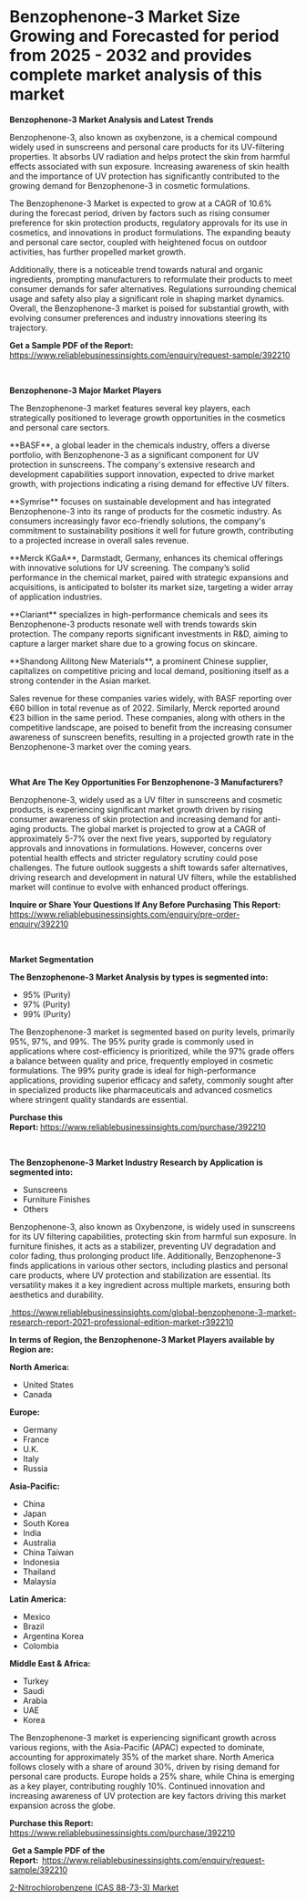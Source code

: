 <p><h1>Benzophenone-3 Market Size Growing and Forecasted for period from 2025 - 2032 and provides complete market analysis of this market</h1></p><p><strong>Benzophenone-3 Market Analysis and Latest Trends</strong></p>
<p><p>Benzophenone-3, also known as oxybenzone, is a chemical compound widely used in sunscreens and personal care products for its UV-filtering properties. It absorbs UV radiation and helps protect the skin from harmful effects associated with sun exposure. Increasing awareness of skin health and the importance of UV protection has significantly contributed to the growing demand for Benzophenone-3 in cosmetic formulations.</p><p>The Benzophenone-3 Market is expected to grow at a CAGR of 10.6% during the forecast period, driven by factors such as rising consumer preference for skin protection products, regulatory approvals for its use in cosmetics, and innovations in product formulations. The expanding beauty and personal care sector, coupled with heightened focus on outdoor activities, has further propelled market growth.</p><p>Additionally, there is a noticeable trend towards natural and organic ingredients, prompting manufacturers to reformulate their products to meet consumer demands for safer alternatives. Regulations surrounding chemical usage and safety also play a significant role in shaping market dynamics. Overall, the Benzophenone-3 market is poised for substantial growth, with evolving consumer preferences and industry innovations steering its trajectory.</p></p>
<p><strong>Get a Sample PDF of the Report:&nbsp;</strong> <a href="https://www.reliablebusinessinsights.com/enquiry/request-sample/392210?utm_campaign=2190&utm_medium=2&utm_source=Github&utm_content=ia&utm_term=29032025&utm_id=benzophenone-3">https://www.reliablebusinessinsights.com/enquiry/request-sample/392210</a></p>
<p>&nbsp;</p>
<p><strong>Benzophenone-3 Major Market Players</strong></p>
<p><p>The Benzophenone-3 market features several key players, each strategically positioned to leverage growth opportunities in the cosmetics and personal care sectors. </p><p>**BASF**, a global leader in the chemicals industry, offers a diverse portfolio, with Benzophenone-3 as a significant component for UV protection in sunscreens. The company's extensive research and development capabilities support innovation, expected to drive market growth, with projections indicating a rising demand for effective UV filters.</p><p>**Symrise** focuses on sustainable development and has integrated Benzophenone-3 into its range of products for the cosmetic industry. As consumers increasingly favor eco-friendly solutions, the company's commitment to sustainability positions it well for future growth, contributing to a projected increase in overall sales revenue.</p><p>**Merck KGaA**, Darmstadt, Germany, enhances its chemical offerings with innovative solutions for UV screening. The company’s solid performance in the chemical market, paired with strategic expansions and acquisitions, is anticipated to bolster its market size, targeting a wider array of application industries.</p><p>**Clariant** specializes in high-performance chemicals and sees its Benzophenone-3 products resonate well with trends towards skin protection. The company reports significant investments in R&D, aiming to capture a larger market share due to a growing focus on skincare.</p><p>**Shandong Ailitong New Materials**, a prominent Chinese supplier, capitalizes on competitive pricing and local demand, positioning itself as a strong contender in the Asian market.</p><p>Sales revenue for these companies varies widely, with BASF reporting over €60 billion in total revenue as of 2022. Similarly, Merck reported around €23 billion in the same period. These companies, along with others in the competitive landscape, are poised to benefit from the increasing consumer awareness of sunscreen benefits, resulting in a projected growth rate in the Benzophenone-3 market over the coming years.</p></p>
<p>&nbsp;</p>
<p><strong>What Are The Key Opportunities For Benzophenone-3 Manufacturers?</strong></p>
<p><p>Benzophenone-3, widely used as a UV filter in sunscreens and cosmetic products, is experiencing significant market growth driven by rising consumer awareness of skin protection and increasing demand for anti-aging products. The global market is projected to grow at a CAGR of approximately 5-7% over the next five years, supported by regulatory approvals and innovations in formulations. However, concerns over potential health effects and stricter regulatory scrutiny could pose challenges. The future outlook suggests a shift towards safer alternatives, driving research and development in natural UV filters, while the established market will continue to evolve with enhanced product offerings.</p></p>
<p><strong>Inquire or Share Your Questions If Any Before Purchasing This Report:</strong> <a href="https://www.reliablebusinessinsights.com/enquiry/pre-order-enquiry/392210?utm_campaign=2190&utm_medium=2&utm_source=Github&utm_content=ia&utm_term=29032025&utm_id=benzophenone-3">https://www.reliablebusinessinsights.com/enquiry/pre-order-enquiry/392210</a></p>
<p>&nbsp;</p>
<p><strong>Market Segmentation</strong></p>
<p><strong>The Benzophenone-3 Market Analysis by types is segmented into:</strong></p>
<p><ul><li>95% (Purity)</li><li>97% (Purity)</li><li>99% (Purity)</li></ul></p>
<p><p>The Benzophenone-3 market is segmented based on purity levels, primarily 95%, 97%, and 99%. The 95% purity grade is commonly used in applications where cost-efficiency is prioritized, while the 97% grade offers a balance between quality and price, frequently employed in cosmetic formulations. The 99% purity grade is ideal for high-performance applications, providing superior efficacy and safety, commonly sought after in specialized products like pharmaceuticals and advanced cosmetics where stringent quality standards are essential.</p></p>
<p><strong>Purchase this Report:&nbsp;</strong><a href="https://www.reliablebusinessinsights.com/purchase/392210?utm_campaign=2190&utm_medium=2&utm_source=Github&utm_content=ia&utm_term=29032025&utm_id=benzophenone-3">https://www.reliablebusinessinsights.com/purchase/392210</a></p>
<p>&nbsp;</p>
<p><strong>The Benzophenone-3 Market Industry Research by Application is segmented into:</strong></p>
<p><ul><li>Sunscreens</li><li>Furniture Finishes</li><li>Others</li></ul></p>
<p><p>Benzophenone-3, also known as Oxybenzone, is widely used in sunscreens for its UV filtering capabilities, protecting skin from harmful sun exposure. In furniture finishes, it acts as a stabilizer, preventing UV degradation and color fading, thus prolonging product life. Additionally, Benzophenone-3 finds applications in various other sectors, including plastics and personal care products, where UV protection and stabilization are essential. Its versatility makes it a key ingredient across multiple markets, ensuring both aesthetics and durability.</p></p>
<p><a href="https://www.reliablebusinessinsights.com/global-benzophenone-3-market-research-report-2021-professional-edition-market-r392210?utm_campaign=2190&utm_medium=2&utm_source=Github&utm_content=ia&utm_term=29032025&utm_id=benzophenone-3">&nbsp;https://www.reliablebusinessinsights.com/global-benzophenone-3-market-research-report-2021-professional-edition-market-r392210</a></p>
<p><strong>In terms of Region, the Benzophenone-3 Market Players available by Region are:</strong></p>
<p>
    <p> <strong> North America: </strong>
        <ul>
            <li>United States</li>
            <li>Canada</li>
        </ul>
        </p> 
    <p> <strong> Europe: </strong>
        <ul>
            <li>Germany</li>
            <li>France</li>
            <li>U.K.</li>
            <li>Italy</li>
            <li>Russia</li>
        </ul>
        </p> 
    <p> <strong> Asia-Pacific: </strong>
        <ul>
            <li>China</li>
            <li>Japan</li>
            <li>South Korea</li>
            <li>India</li>
            <li>Australia</li>
            <li>China Taiwan</li>
            <li>Indonesia</li>
            <li>Thailand</li>
            <li>Malaysia</li>
        </ul>
        </p> 
    <p> <strong> Latin America: </strong>
        <ul>
            <li>Mexico</li>
            <li>Brazil</li>
            <li>Argentina Korea</li>
            <li>Colombia</li>
        </ul>
        </p> 
    <p> <strong> Middle East & Africa: </strong>
        <ul>
            <li>Turkey</li>
            <li>Saudi</li>
            <li>Arabia</li>
            <li>UAE</li>
            <li>Korea</li>
        </ul>
    </p>
    </p>
<p><p>The Benzophenone-3 market is experiencing significant growth across various regions, with the Asia-Pacific (APAC) expected to dominate, accounting for approximately 35% of the market share. North America follows closely with a share of around 30%, driven by rising demand for personal care products. Europe holds a 25% share, while China is emerging as a key player, contributing roughly 10%. Continued innovation and increasing awareness of UV protection are key factors driving this market expansion across the globe.</p></p>
<p><strong>Purchase this Report: </strong><a href="https://www.reliablebusinessinsights.com/purchase/392210?utm_campaign=2190&utm_medium=2&utm_source=Github&utm_content=ia&utm_term=29032025&utm_id=benzophenone-3">https://www.reliablebusinessinsights.com/purchase/392210</a></p>
<p>&nbsp;<strong>Get a Sample PDF of the Report:&nbsp;&nbsp;</strong><a href="https://www.reliablebusinessinsights.com/enquiry/request-sample/392210?utm_campaign=2190&utm_medium=2&utm_source=Github&utm_content=ia&utm_term=29032025&utm_id=benzophenone-3">https://www.reliablebusinessinsights.com/enquiry/request-sample/392210</a></p>
<p><strong></strong></p>
<p><p><a href="https://github.com/AshrafKhan865/Market-Research-Report-List-2/blob/main/2-nitrochlorobenzene-cas-88-73-3-market.md?utm_campaign=2190&utm_medium=2&utm_source=Github&utm_content=ia&utm_term=29032025&utm_id=benzophenone-3">2-Nitrochlorobenzene (CAS 88-73-3) Market</a></p></p>